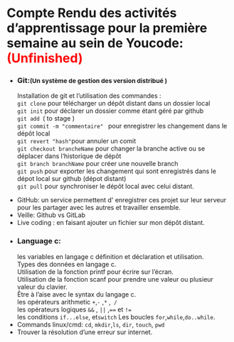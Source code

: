 <h1>Compte Rendu des activités d’apprentissage pour la première semaine au sein de Youcode:<span style="color:red">(Unfinished)</span></h1>
<ul>
<li>
    <h3>Git:<small>(Un système de gestion des version distribué )</small></h3>    
    <p>Installation de git et l’utilisation des commandes :</br>
		<code>git clone</code> pour télécharger un dépôt distant dans un dossier local</br>
		<code>git init</code> pour déclarer un dossier comme étant géré par github</br>
		<code>git add </code>( to stage )</br>
		<code>git commit -m "commentaire" </code> pour enregistrer les changement dans le dépôt local</br>
		<code>git revert "hash"</code>pour annuler un comit</br>
		<code>git checkout brancheName</code> pour changer la branche active ou se déplacer dans l’historique de dépôt</br>
		<code>git branch branchName</code> pour créer une nouvelle branch</br>
		<code>git push</code> pour exporter les changement qui sont enregistrés dans le dépot local sur github (dépot distant)</br> 
		<code>git pull</code>  pour synchroniser le dépôt local avec celui distant.</br>
	</p>
  </li>
  <li>
    GitHub: un service permettent d' enregistrer ces projet sur leur serveur pour les partager avec les autres et travailler ensemble. 
  </li>
   <li>
Veille: Github vs GitLab
  </li>
  <li>
Live coding : en faisant ajouter un fichier sur mon dépôt distant.
  </li>
  <li>
	<h3>Language c:</h3>
	les variables en langage c  définition et déclaration et utilisation.</br>
	Types des données en langage c.</br>
	Utilisation de la fonction printf pour écrire sur l’écran.</br>
	Utilisation de la fonction scanf pour prendre une valeur ou plusieur valeur du clavier.</br>
	Être à l’aise avec le syntax du langage c.</br>
	les opérateurs arithmetic <code>+</code>,<code>-</code> ,<code>*</code> ,<code> /</code></br>
	les opérateurs logiques <code>&&</code> , <code>||</code> ,<code>==</code>  et <code>!=</code></br>
	les conditions <code>if...else</code>, et<code>switch</code>
	Les boucles <code>for</code>,<code>while</code>,<code>do..while</code>.</br>
  </li>
  <li>
Commands linux/cmd: <code>cd</code>, <code>mkdir</code>,<code>ls</code>, <code>dir</code>, <code>touch</code>, <code>pwd</code>
  </li>
  <li>
Trouver la résolution d’une erreur sur internet.
  </li>
